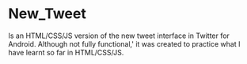 # New_Tweet
Is an HTML/CSS/JS version of the new tweet interface in Twitter for Android. Although not fully functional,'
it was created to practice what I have learnt so far in HTML/CSS/JS. 
